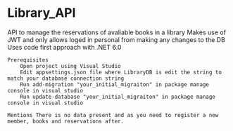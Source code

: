 # Library_API
API to manage the reservations of avaliable books in a library Makes use of JWT and only allows loged in personal from making any changes to the DB Uses code first approach with .NET 6.0

    Prerequisites
        Open project using Visual Studio
        Edit appsettings.json file where LibraryDB is edit the string to match your database connection string
        Run add-migration "your_initial_migraiton" in package manage console in visual studio
        Run update-database "your_initial_migraiton" in package manage console in visual studio

    Mentions There is no data present and as you need to register a new member, books and reservations after.
